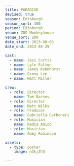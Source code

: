 ```yaml
---
title: PARADISE
devised: true
season: Edinburgh
season_sort: 400
period: Edinburgh
venue: ZOO Monkeyhouse
venue_sort: ZOO
date_start: 2013-08-03
date_end: 2013-08-25

cast:
  - name: Jess Curtis
  - name: Lyle Fulton
  - name: Jenny Kohnhorst
  - name: Ginny Lee
  - name: Matt Miller

crew:
  - role: Director
    name: Tom Barnes
  - role: Director
    name: Matt Wilks
  - role: Producer
    name: Gabriella Carboneri
  - role: Musician
    name: Nadia Amico
  - role: Musician
    name: Abby Robinson

assets:
  - type: poster
    image: n3kjZhQ

---
```

